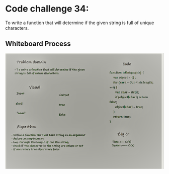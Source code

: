 # Code challenge 34:

To write a function that will determine if the given string is full of unique characters.

## Whiteboard Process
<!-- Embedded whiteboard image -->
![image](../assets/unique.png)

